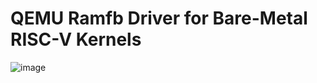 # QEMU Ramfb Driver for Bare-Metal RISC-V Kernels

![image](https://github.com/user-attachments/assets/1951d611-e4df-4303-936f-3361c8f002e9)
